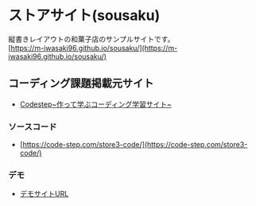 # ストアサイト(sousaku)

縦書きレイアウトの和菓子店のサンプルサイトです。  
[https://m-iwasaki96.github.io/sousaku/](https://m-iwasaki96.github.io/sousaku/)

## コーディング課題掲載元サイト
* [Codestep\~作って学ぶコーディング学習サイト\~](https://code-step.com/store3-menu/)

### ソースコード
* [https://code-step.com/store3-code/](https://code-step.com/store3-code/)

### デモ
* [デモサイトURL](https://code-step.com/demo/html/store3/)
